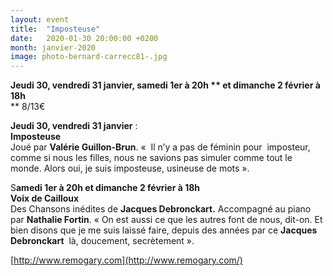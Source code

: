 ```yaml
---
layout: event
title:  "Imposteuse"
date:   2020-01-30 20:00:00 +0200
month: janvier-2020
image: photo-bernard-carrecc81-.jpg
---
```


**[
](http://localhost/wpagendarts/wp-content/uploads/2019/10/photo-bernard-carrecc81-.jpg)Jeudi 30, vendredi 31 janvier, samedi 1er à 20h  ** **et dimanche 2 février à 18h****  
** 8/13€

 <b>Jeudi 30, vendredi 31 janvier</b> :<br /> <strong>Imposteuse</strong><br /> Joué par **Valérie Guillon-Brun**. «  Il n’y a pas de féminin pour  imposteur, comme si nous les filles, nous ne savions pas simuler comme tout le monde. Alors oui, je suis imposteuse, usineuse de mots ».

S<b>amedi 1er à 20h </b><b>et dimanche 2 février à 18h</b><br /> <strong>Voix de Cailloux</strong><br /> Des Chansons inédites de **Jacques Debronckart.** Accompagné au piano par **Nathalie Fortin**. « On est aussi ce que les autres font de nous, dit-on. Et bien disons que je me suis laissé faire, depuis des années par ce <strong>Jacques Debronckart</strong>  là, doucement, secrètement ».

[http://www.remogary.com](http://www.remogary.com/)